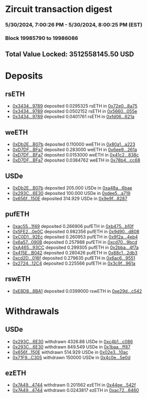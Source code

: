 # Zircuit transaction digest
### 5/30/2024, 7:00:26 PM - 5/30/2024, 8:00:25 PM (EST)
### Block 19985790 to 19986086

## Total Value Locked: 3512558145.50 USD

# Deposits
## rsETH
- [0x3434...9789](https://etherscan.io/address/0x34349c5569e7B846c3558961552D2202760A9789) deposited 0.0295325 rsETH in [0x72e0...8a75](https://etherscan.io/tx/0x34349c5569e7B846c3558961552D2202760A9789)
- [0x3434...9789](https://etherscan.io/address/0x34349c5569e7B846c3558961552D2202760A9789) deposited 0.0502152 rsETH in [0x5660...055e](https://etherscan.io/tx/0x34349c5569e7B846c3558961552D2202760A9789)
- [0x3434...9789](https://etherscan.io/address/0x34349c5569e7B846c3558961552D2202760A9789) deposited 0.0401761 rsETH in [0xfd06...621a](https://etherscan.io/tx/0x34349c5569e7B846c3558961552D2202760A9789)
## weETH
- [0xDb2E...B07b](https://etherscan.io/address/0xDb2E6b571331aC39f043BA8AbA6379e67A5dB07b) deposited 0.110000 weETH in [0x80a1...a223](https://etherscan.io/tx/0xDb2E6b571331aC39f043BA8AbA6379e67A5dB07b)
- [0xD7DF...BFa7](https://etherscan.io/address/0xD7DF7E085214743530afF339aFC420c7c720BFa7) deposited 0.283000 weETH in [0x6ee9...261a](https://etherscan.io/tx/0xD7DF7E085214743530afF339aFC420c7c720BFa7)
- [0xD7DF...BFa7](https://etherscan.io/address/0xD7DF7E085214743530afF339aFC420c7c720BFa7) deposited 0.0153000 weETH in [0x41c2...838c](https://etherscan.io/tx/0xD7DF7E085214743530afF339aFC420c7c720BFa7)
- [0xD7DF...BFa7](https://etherscan.io/address/0xD7DF7E085214743530afF339aFC420c7c720BFa7) deposited 0.0384762 weETH in [0x78b4...cc68](https://etherscan.io/tx/0xD7DF7E085214743530afF339aFC420c7c720BFa7)
## USDe
- [0xDb2E...B07b](https://etherscan.io/address/0xDb2E6b571331aC39f043BA8AbA6379e67A5dB07b) deposited 205.000 USDe in [0xa48a...6bae](https://etherscan.io/tx/0xDb2E6b571331aC39f043BA8AbA6379e67A5dB07b)
- [0x293C...6E30](https://etherscan.io/address/0x293C6937D8D82e05B01335F7B33FBA0c8e256E30) deposited 100.000 USDe in [0xdee5...a719](https://etherscan.io/tx/0x293C6937D8D82e05B01335F7B33FBA0c8e256E30)
- [0x656f...150E](https://etherscan.io/address/0x656f62eF0C8B808ce950af91BA310EE1982c150E) deposited 314.929 USDe in [0x9e9f...8287](https://etherscan.io/tx/0x656f62eF0C8B808ce950af91BA310EE1982c150E)
## pufETH
- [0xac55...1f49](https://etherscan.io/address/0xac55759eA0dF2067C3B9723eaC3896eF4fD31f49) deposited 0.266906 pufETH in [0xb475...b10f](https://etherscan.io/tx/0xac55759eA0dF2067C3B9723eaC3896eF4fD31f49)
- [0x5FE2...0e0C](https://etherscan.io/address/0x5FE2c31DE6f3771f255c9476A23bd133b28e0e0C) deposited 0.982356 pufETH in [0x9d90...d808](https://etherscan.io/tx/0x5FE2c31DE6f3771f255c9476A23bd133b28e0e0C)
- [0xC0D1...92Ec](https://etherscan.io/address/0xC0D174Fa7B5Ed1f5863611aE1718Ce56fa9892Ec) deposited 0.260953 pufETH in [0x9f2a...4eb4](https://etherscan.io/tx/0xC0D174Fa7B5Ed1f5863611aE1718Ce56fa9892Ec)
- [0x6a57...090B](https://etherscan.io/address/0x6a57e9E5E8cCA057947289ae10E59C4105AF090B) deposited 0.257988 pufETH in [0xcd70...9bcd](https://etherscan.io/tx/0x6a57e9E5E8cCA057947289ae10E59C4105AF090B)
- [0xA465...93CC](https://etherscan.io/address/0xA46544Eb4b48Ba1b82bcF29F25B6d7947f9293CC) deposited 0.299305 pufETH in [0x2bba...4f7a](https://etherscan.io/tx/0xA46544Eb4b48Ba1b82bcF29F25B6d7947f9293CC)
- [0x415E...B042](https://etherscan.io/address/0x415E3beD2dE3bBdFa60B2c2e4FBaCCaeAa55B042) deposited 0.280426 pufETH in [0x88c1...2db3](https://etherscan.io/tx/0x415E3beD2dE3bBdFa60B2c2e4FBaCCaeAa55B042)
- [0xcd2D...016f](https://etherscan.io/address/0xcd2D7eA2dE11abAD0973DCDA1312A2690574016f) deposited 0.279635 pufETH in [0x6ac6...9551](https://etherscan.io/tx/0xcd2D7eA2dE11abAD0973DCDA1312A2690574016f)
- [0x2724...12C4](https://etherscan.io/address/0x2724Fc291ea1becbcE4dbcd3aD29e75edc4612C4) deposited 0.225566 pufETH in [0x3c9f...961a](https://etherscan.io/tx/0x2724Fc291ea1becbcE4dbcd3aD29e75edc4612C4)
## rswETH
- [0xE8D8...8BA1](https://etherscan.io/address/0xE8D81aF086258Ef001428D9a64C3B29cAB7a8BA1) deposited 0.0399000 rswETH in [0xe29d...c542](https://etherscan.io/tx/0xE8D81aF086258Ef001428D9a64C3B29cAB7a8BA1)
# Withdrawals
## USDe
- [0x293C...6E30](https://etherscan.io/address/0x293C6937D8D82e05B01335F7B33FBA0c8e256E30) withdrawn 4326.88 USDe in [0xc4b1...c086](https://etherscan.io/tx/0x293C6937D8D82e05B01335F7B33FBA0c8e256E30)
- [0x293C...6E30](https://etherscan.io/address/0x293C6937D8D82e05B01335F7B33FBA0c8e256E30) withdrawn 849.549 USDe in [0x1baa...ff87](https://etherscan.io/tx/0x293C6937D8D82e05B01335F7B33FBA0c8e256E30)
- [0x656f...150E](https://etherscan.io/address/0x656f62eF0C8B808ce950af91BA310EE1982c150E) withdrawn 514.929 USDe in [0x02e3...10ac](https://etherscan.io/tx/0x656f62eF0C8B808ce950af91BA310EE1982c150E)
- [0x71F9...C305](https://etherscan.io/address/0x71F9C6224D5e7735f617Db29B4AC66a9F298C305) withdrawn 150000 USDe in [0x4c0e...5e0d](https://etherscan.io/tx/0x71F9C6224D5e7735f617Db29B4AC66a9F298C305)
## ezETH
- [0x7A49...4744](https://etherscan.io/address/0x7A493Be5c2ce014cD049Bf178a1ac0Db1B434744) withdrawn 0.201562 ezETH in [0x44ee...542f](https://etherscan.io/tx/0x7A493Be5c2ce014cD049Bf178a1ac0Db1B434744)
- [0x7A49...4744](https://etherscan.io/address/0x7A493Be5c2ce014cD049Bf178a1ac0Db1B434744) withdrawn 0.0243817 ezETH in [0xac72...6460](https://etherscan.io/tx/0x7A493Be5c2ce014cD049Bf178a1ac0Db1B434744)
